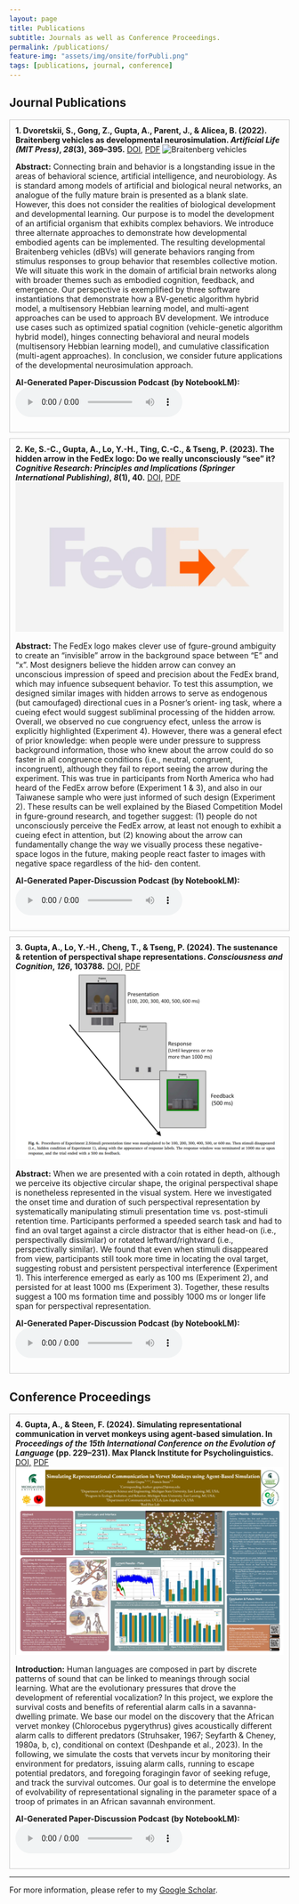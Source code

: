 ```yaml
---
layout: page
title: Publications
subtitle: Journals as well as Conference Proceedings.
permalink: /publications/
feature-img: "assets/img/onsite/forPubli.png"
tags: [publications, journal, conference]
---
```


## Journal Publications

<div style="border: 1px solid #ccc; padding: 10px; margin-bottom: 10px;">
<b>1. Dvoretskii, S., Gong, Z., Gupta, A., Parent, J., & Alicea, B. (2022). Braitenberg vehicles as developmental neurosimulation. <i>Artificial Life (MIT Press)</i>, <i>28</i>(3), 369–395.</b> <a href="https://doi.org/10.1162/artl_a_00384">DOI,</a> <a href="https://scholar.google.com/scholar_url?url=https://direct.mit.edu/artl/article-pdf/28/3/369/2037990/artl_a_00384.pdf&hl=en&sa=T&oi=ucasa&ct=ucasa&ei=XBIoZ6wn8MjL1g_TwsrxBQ&scisig=AFWwaeYSNXGh0U3HIMDxv6Cul-zc">PDF</a>

  <img src="https://raw.githubusercontent.com/ankiitgupta7/ankiitgupta7.github.io/refs/heads/master/assets/img/pubicationImages/BV.gif" alt="Braitenberg vehicles">

  <b>Abstract:</b> Connecting brain and behavior is a longstanding issue in the areas of behavioral science, artificial intelligence, and neurobiology. As is standard among models of artificial and biological neural networks, an analogue of the fully mature brain is presented as a blank slate. However, this does not consider the realities of biological development and developmental learning. Our purpose is to model the development of an artificial organism that exhibits complex behaviors. We introduce three alternate approaches to demonstrate how developmental embodied agents can be implemented. The resulting developmental Braitenberg vehicles (dBVs) will generate behaviors ranging from stimulus responses to group behavior that resembles collective motion. We will situate this work in the domain of artificial brain networks along with broader themes such as embodied cognition, feedback, and emergence. Our perspective is exemplified by three software instantiations that demonstrate how a BV-genetic algorithm hybrid model, a multisensory Hebbian learning model, and multi-agent approaches can be used to approach BV development. We introduce use cases such as optimized spatial cognition (vehicle-genetic algorithm hybrid model), hinges connecting behavioral and neural models (multisensory Hebbian learning model), and cumulative classification (multi-agent approaches). In conclusion, we consider future applications of the developmental neurosimulation approach.

  <b>AI-Generated Paper-Discussion Podcast (by NotebookLM):</b> <audio controls><source src="https://raw.githubusercontent.com/ankiitgupta7/ankiitgupta7.github.io/master/assets/audio/Alife_BV.wav" type="audio/wav">Your browser does not support the audio element.</audio>
</div>

<div style="border: 1px solid #ccc; padding: 10px; margin-bottom: 10px;">
<b>2. Ke, S.-C., Gupta, A., Lo, Y.-H., Ting, C.-C., & Tseng, P. (2023). The hidden arrow in the FedEx logo: Do we really unconsciously “see” it? <i>Cognitive Research: Principles and Implications (Springer International Publishing)</i>, <i>8</i>(1), 40.</b> <a href="https://doi.org/10.1186/s41235-023-00494-x">DOI,</a> <a href="https://cognitiveresearchjournal.springeropen.com/counter/pdf/10.1186/s41235-023-00494-x.pdf">PDF</a>

  <img src="https://raw.githubusercontent.com/ankiitgupta7/ankiitgupta7.github.io/refs/heads/master/assets/img/pubicationImages/FedEx.jpg" alt="FedEx logo">

  <b>Abstract:</b> The FedEx logo makes clever use of fgure-ground ambiguity to create an “invisible” arrow in the background space between “E” and “x”. Most designers believe the hidden arrow can convey an unconscious impression of speed and precision about the FedEx brand, which may infuence subsequent behavior. To test this assumption, we designed similar images with hidden arrows to serve as endogenous (but camoufaged) directional cues in a Posner’s orient‑ ing task, where a cueing efect would suggest subliminal processing of the hidden arrow. Overall, we observed no cue congruency efect, unless the arrow is explicitly highlighted (Experiment 4). However, there was a general efect of prior knowledge: when people were under pressure to suppress background information, those who knew about the arrow could do so faster in all congruence conditions (i.e., neutral, congruent, incongruent), although they fail to report seeing the arrow during the experiment. This was true in participants from North America who had heard of the FedEx arrow before (Experiment 1 & 3), and also in our Taiwanese sample who were just informed of such design (Experiment 2). These results can be well explained by the Biased Competition Model in fgure-ground research, and together suggest: (1) people do not unconsciously perceive the FedEx arrow, at least not enough to exhibit a cueing efect in attention, but (2) knowing about the arrow can fundamentally change the way we visually process these negative-space logos in the future, making people react faster to images with negative space regardless of the hid‑ den content.

  <b>AI-Generated Paper-Discussion Podcast (by NotebookLM):</b> <audio controls><source src="https://raw.githubusercontent.com/ankiitgupta7/ankiitgupta7.github.io/master/assets/audio/FedEx_Paper.wav" type="audio/wav">Your browser does not support the audio element.</audio>
</div>

<div style="border: 1px solid #ccc; padding: 10px; margin-bottom: 10px;">
<b>3. Gupta, A., Lo, Y.-H., Cheng, T., & Tseng, P. (2024). The sustenance & retention of perspectival shape representations. <i>Consciousness and Cognition</i>, <i>126</i>, 103788.</b> <a href="https://doi.org/10.1016/j.concog.2024.103788">DOI,</a> <a href="https://www.sciencedirect.com/science/article/abs/pii/S1053810024001557?via%3Dihub">PDF</a>

  <img src="https://raw.githubusercontent.com/ankiitgupta7/ankiitgupta7.github.io/refs/heads/master/assets/img/pubicationImages/PS6.png" alt="Perspectival shape">

  <b>Abstract:</b> When we are presented with a coin rotated in depth, although we perceive its objective circular shape, the original perspectival shape is nonetheless represented in the visual system. Here we investigated the onset time and duration of such perspectival representation by systematically manipulating stimuli presentation time vs. post-stimuli retention time. Participants performed a speeded search task and had to find an oval target against a circle distractor that is either head-on (i.e., perspectivally dissimilar) or rotated leftward/rightward (i.e., perspectivally similar). We found that even when stimuli disappeared from view, participants still took more time in locating the oval target, suggesting robust and persistent perspectival interference (Experiment 1). This interference emerged as early as 100 ms (Experiment 2), and persisted for at least 1000 ms (Experiment 3). Together, these results suggest a 100 ms formation time and possibly 1000 ms or longer life span for perspectival representation.

  <b>AI-Generated Paper-Discussion Podcast (by NotebookLM):</b> <audio controls><source src="https://raw.githubusercontent.com/ankiitgupta7/ankiitgupta7.github.io/master/assets/audio/Perspectival Shape Representation.wav" type="audio/wav">Your browser does not support the audio element.</audio>
</div>

## Conference Proceedings

<div style="border: 1px solid #ccc; padding: 10px; margin-bottom: 10px;">
<b>4. Gupta, A., & Steen, F. (2024). Simulating representational communication in vervet monkeys using agent-based simulation. In <i>Proceedings of the 15th International Conference on the Evolution of Language</i> (pp. 229–231). Max Planck Institute for Psycholinguistics.</b> <a href="https://doi.org/10.17617/2.3587960">DOI,</a> <a href="https://pure.mpg.de/rest/items/item_3587960_5/component/file_3600212/content">PDF</a>

  <img src="https://raw.githubusercontent.com/ankiitgupta7/ankiitgupta7.github.io/refs/heads/master/assets/img/pubicationImages/EvoLang.png" alt="EvoLang">

  <b>Introduction:</b> Human languages are composed in part by discrete patterns of sound that can be linked to meanings through social learning. What are the evolutionary pressures that drove the development of referential vocalization? In this project, we explore the survival costs and benefits of referential alarm calls in a savanna-dwelling primate. We base our model on the discovery that the African vervet monkey (Chlorocebus pygerythrus) gives acoustically different alarm calls to different predators (Struhsaker, 1967; Seyfarth & Cheney, 1980a, b, c), conditional on context (Deshpande et al., 2023). In the following, we simulate the costs that vervets incur by monitoring their environment for predators, issuing alarm calls, running to escape potential predators, and foregoing foragingin favor of seeking refuge, and track the survival outcomes. Our goal is to determine the envelope of evolvability of representational signaling in the parameter space of a troop of primates in an African savannah environment.

  <b>AI-Generated Paper-Discussion Podcast (by NotebookLM):</b> <audio controls><source src="https://raw.githubusercontent.com/ankiitgupta7/ankiitgupta7.github.io/master/assets/audio/vervetSim.wav" type="audio/wav">Your browser does not support the audio element.</audio>
</div>


---

For more information, please refer to my [Google Scholar](https://scholar.google.com/citations?user=FTCbGjoAAAAJ&hl=en).

